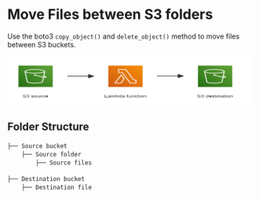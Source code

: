 # Move Files between S3 folders

Use the boto3 ```copy_object()``` and ```delete_object()``` method to move files between S3 buckets.

<p>
    <img src="Screenshots/project.PNG" width="500" height="100" />
</p>

## Folder Structure
```bash
├── Source bucket
    ├── Source folder
        ├── Source files

├── Destination bucket
    ├── Destination file
```
